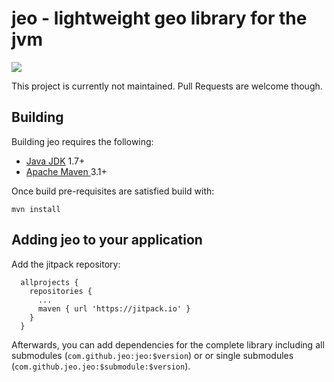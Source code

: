 # jeo - lightweight geo library for the jvm 

[![](https://jitpack.io/v/jeo/jeo.svg)](https://jitpack.io/#jeo/jeo)

This project is currently not maintained. Pull Requests are welcome though.

## Building

Building jeo requires the following:

* [Java JDK](http://www.oracle.com/technetwork/java/javase/downloads/index.html) 1.7+
* [Apache Maven ](http://maven.apache.org/download.cgi) 3.1+

Once build pre-requisites are satisfied build with:

    mvn install

## Adding jeo to your application

Add the jitpack repository:
```
  allprojects {
    repositories {
      ...
      maven { url 'https://jitpack.io' }
    }
  }
```

Afterwards, you can add dependencies for the complete library including all submodules (`com.github.jeo:jeo:$version`) or or single submodules (`com.github.jeo.jeo:$submodule:$version`).